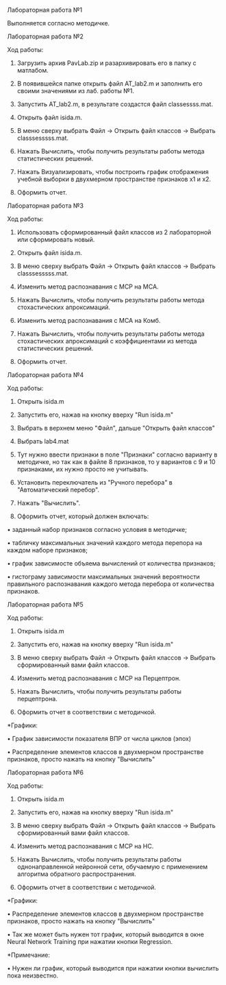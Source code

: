 Лабораторная работа №1

Выполняется согласно методичке.


Лабораторная работа №2 

Ход работы:

1. Загрузить архив PavLab.zip и разархивировать его в папку с матлабом.

2. В появившейся папке открыть файл AT_lab2.m и заполнить его своими значениями из лаб. работы №1.

3. Запустить AT_lab2.m, в результате создастся файл classessss.mat.

4. Открыть файл isida.m.

5. В меню сверху выбрать Файл -> Открыть файл классов -> Выбрать classsesssss.mat.

6. Нажать Вычислить, чтобы получить результаты работы метода статистических решений.

7. Нажать Визуализировать, чтобы построить график отображения учебной выборки в двухмерном пространстве признаков x1 и x2.

8. Оформить отчет.


Лабораторная работа №3

Ход работы:

1. Использовать сформированный файл классов из 2 лабораторной или сформировать новый.

2. Открыть файл isida.m.

3. В меню сверху выбрать Файл -> Открыть файл классов -> Выбрать classsesssss.mat.

4. Изменить метод распознавания с МСР на МСА.

5. Нажать Вычислить, чтобы получить результаты работы метода стохастических апроксимаций.

6. Изменить метод распознавания с МСА на Комб.

7. Нажать Вычислить, чтобы получить результаты работы метода стохастических апроксимаций с коэффициентами из метода статистических решений.

8. Оформить отчет.

Лабораторная работа №4

Ход работы:

1. Открыть isida.m

2. Запустить его, нажав на кнопку вверху "Run isida.m"

3. Выбрать в верхнем меню "Файл", дальше "Открыть файл классов"

4. Выбрать lab4.mat

5. Тут нужно ввести признаки в поле "Признаки" согласно варианту в методичке, но так как в файле 8 признаков, то у вариантов с 9 и 10 признаками, их нужно просто не учитывать.

6. Установить переключатель из "Ручного перебора" в "Автоматический перебор".

7. Нажать "Вычислить".

8. Оформить отчет, который должен включать:

• заданный набор признаков согласно условия в методичке;

• табличку максимальных значений каждого метода перепора на каждом наборе признаков;

• график зависимосте объяема вычислений от количества признаков;

• гистограму зависимости максимальных значений вероятности правильного распознавания каждого метода перебора от количества признаков.

Лабораторная работа №5

Ход работы:

1. Открыть isida.m

2. Запустить его, нажав на кнопку вверху "Run isida.m"

3. В меню сверху выбрать Файл -> Открыть файл классов -> Выбрать сформированный вами файл классов.

4. Изменить метод распознавания с МСР на Перцептрон.

5. Нажать Вычислить, чтобы получить результаты работы перцептрона.

6. Оформить отчет в соответствии с методичкой.

*Графики: 

• График зависимости показателя ВПР от числа циклов (эпох)

• Распределение элементов классов в двухмерном пространстве признаков, просто нажать на кнопку "Вычислить"

Лабораторная работа №6

Ход работы:

1. Открыть isida.m

2. Запустить его, нажав на кнопку вверху "Run isida.m"

3. В меню сверху выбрать Файл -> Открыть файл классов -> Выбрать сформированный вами файл классов.

4. Изменить метод распознавания с МСР на НС.

5. Нажать Вычислить, чтобы получить результаты работы однонаправленной нейронной сети, обучаемую с применением алгоритма обратного распространения.

6. Оформить отчет в соответствии с методичкой.

*Графики: 

• Распределение элементов классов в двухмерном пространстве признаков, просто нажать на кнопку "Вычислить"

• Так же может быть нужен тот график, который выводится в окне Neural Network Training при нажатии кнопки Regression.

*Примечание:

• Нужен ли график, который выводится при нажатии кнопки вычислить пока неизвестно. 
